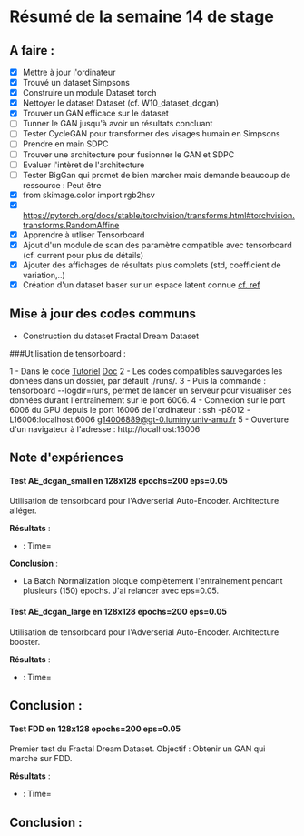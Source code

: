 # Résumé de la semaine 14 de stage


## A faire :

- [x]  Mettre à jour l'ordinateur
- [x]  Trouvé un dataset Simpsons
- [x]  Construire un module Dataset torch
- [x]  Nettoyer le dataset Dataset (cf. W10_dataset_dcgan)
- [x]  Trouver un GAN efficace sur le dataset
- [ ] Tunner le GAN jusqu'à avoir un résultats concluant
- [ ] Tester CycleGAN pour transformer des visages humain en Simpsons
- [ ] Prendre en main SDPC
- [ ] Trouver une architecture pour fusionner le GAN et SDPC
- [ ] Evaluer l'intèret de l'architecture
- [ ] Tester BigGan qui promet de bien marcher mais demande beaucoup de ressource : Peut être
- [x] from skimage.color import rgb2hsv
- [x] https://pytorch.org/docs/stable/torchvision/transforms.html#torchvision.transforms.RandomAffine
- [x] Apprendre à utliser Tensorboard
- [x] Ajout d'un module de scan des paramètre compatible avec tensorboard (cf. current pour plus de détails)
- [x] Ajouter des affichages de résultats plus complets (std, coefficient de variation,..)
- [x] Création d'un dataset baser sur un espace latent connue [cf. ref](http://datashader.org/topics/strange_attractors.html)

## Mise à jour des codes communs

 - Construction du dataset Fractal Dream Dataset

###Utilisation de tensorboard :

1 - Dans le code [Tutoriel](https://www.tensorflow.org/guide/summaries_and_tensorboard) [Doc](https://pytorch.org/docs/stable/tensorboard.html)
2 - Les codes compatibles sauvegardes les données dans un dossier, par défault ./runs/.
3 - Puis la commande : tensorboard --logdir=runs, permet de lancer un serveur pour visualiser ces données durant l'entraînement sur le port 6006.
4 - Connexion sur le port 6006 du GPU depuis le port 16006 de l'ordinateur : ssh -p8012 -L16006:localhost:6006 g14006889@gt-0.luminy.univ-amu.fr
5 - Ouverture d'un navigateur à l'adresse : http://localhost:16006

## Note d'expériences

#### Test AE_dcgan_small en 128x128 epochs=200 eps=0.05
Utilisation de tensorboard pour l'Adverserial Auto-Encoder.
Architecture alléger.

__Résultats__ :
  -  : 
    Time= 
		
__Conclusion__ :
  - La Batch Normalization bloque complètement l'entraînement pendant plusieurs (150) epochs. J'ai relancer avec eps=0.05.  

#### Test AE_dcgan_large en 128x128 epochs=200 eps=0.05
Utilisation de tensorboard pour l'Adverserial Auto-Encoder.
Architecture booster.

__Résultats__ :
  -  : 
    Time= 
		
__Conclusion__ :
  - 

#### Test FDD en 128x128 epochs=200 eps=0.05
Premier test du Fractal Dream Dataset.
Objectif : Obtenir un GAN qui marche sur FDD.

__Résultats__ :
  -  : 
    Time= 
		
__Conclusion__ :
  - 
